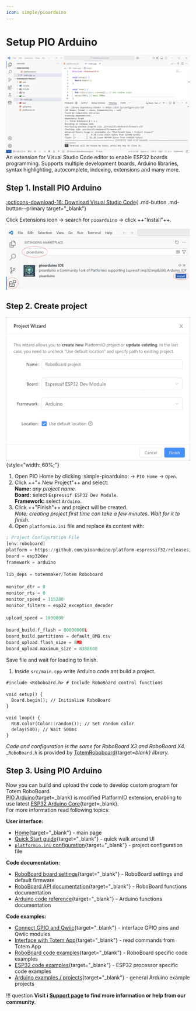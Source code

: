 ```yaml
---
icon: simple/pioarduino
---
```


# Setup PIO Arduino

![PIO Arduino](../assets/images/pioarduino-ide-large.png)
An extension for Visual Studio Code editor to enable ESP32 boards programming. Supports multiple development boards, Arduino libraries, syntax highlighting, autocomplete, indexing, extensions and many more.

## Step 1. Install PIO Arduino

[:octicons-download-16: Download Visual Studio Code](https://code.visualstudio.com/){ .md-button .md-button--primary target="_blank"}

Click Extensions icon -> search for `pioarduino` -> click ++"Install"++.

![PIO Arduino install](../assets/images/pioarduino-install.png)

## Step 2. Create project

![PIO Arduino new project](../assets/images/pioarduino-new-project.png){style="width: 60%;"}

1. Open PIO Home by clicking :simple-pioarduino: → `PIO Home` → `Open`.
1. Click ++"\+ New Project"++ and select:  
    **Name:** _any project name_.  
    **Board:** select `Espressif ESP32 Dev Module`.  
    **Framework:** select `Arduino`.  
1. Click ++"Finish"++ and project will be created.  
    _Note: creating project first time can take a few minutes. Wait for it to finish._
1. Open `platformio.ini` file and replace its content with:
```asm title="platformio.ini"
; Project Configuration File
[env:roboboard]
platform = https://github.com/pioarduino/platform-espressif32/releases/download/stable/platform-espressif32.zip
board = esp32dev
framework = arduino

lib_deps = totemmaker/Totem Roboboard

monitor_dtr = 0
monitor_rts = 0
monitor_speed = 115200
monitor_filters = esp32_exception_decoder

upload_speed = 1000000

board_build.f_flash = 80000000L
board_build.partitions = default_8MB.csv
board_upload.flash_size = 8MB
board_upload.maximum_size = 8388608
```
Save file and wait for loading to finish.  
1. Inside `src/main.cpp` write Arduino code ant build a project.  
```arduino
#include <Roboboard.h> # Include RoboBoard control functions

void setup() {
  Board.begin(); // Initialize RoboBoard
}

void loop() {
  RGB.color(Color::random()); // Set random color
  delay(500); // Wait 500ms
}
```  
_Code and configuration is the same for RoboBoard X3 and RoboBoard X4._  
_`RoboBoard.h` is provided by [TotemRoboboard](https://github.com/totemmaker/TotemRoboboard){target=_blank} library._

## Step 3. Using PIO Arduino

Now you can build and upload the code to develop custom program for Totem RoboBoard.  
[PIO Arduino](https://github.com/pioarduino){target=_blank} is modified PlatformIO extension, enabling to use latest [ESP32 Arduino Core](https://github.com/pioarduino/platform-espressif32/releases){target=_blank}.  
For more information read following topics:  

**User interface:**

- [Home](https://docs.platformio.org/en/latest/home/index.html#demo){target="_blank"} - main page
- [Quick Start guide](https://docs.platformio.org/en/latest/integration/ide/vscode.html#quick-start){target="_blank"} - quick walk around UI
- [`platformio.ini` configuration](https://docs.platformio.org/en/latest/projectconf/index.html){target="_blank"} - project configuration file

**Code documentation:**

- [RoboBoard board settings](../roboboard/index.md#board-settings){target="_blank"} - RoboBoard settings and default firmware
- [RoboBoard API documentation](../roboboard/api/index.md){target="_blank"} - RoboBoard functions documentation
- [Arduino code reference](https://www.arduino.cc/reference/en/){target="_blank"} - Arduino functions documentation

**Code examples:**

- [Connect GPIO and Qwiic](../roboboard/api/gpio-qwiic.md){target="_blank"} - interface GPIO pins and Qwiic modules
- [Interface with Totem App](../remote-control/app/custom-function.md){target="_blank"} - read commands from Totem App
- [RoboBoard code examples](https://github.com/totemmaker/TotemArduinoBoards/tree/master/libraries/TotemRB/examples){target="_blank"} - RoboBoard specific code examples
- [ESP32 code examples](https://github.com/totemmaker/TotemArduinoBoards/tree/master/libraries){target="_blank"} - ESP32 processor specific code examples
- [Arduino examples / projects](https://docs.arduino.cc/built-in-examples/){target="_blank"} - general Arduino example projects

!!! question
    **Visit :information_source: [Support page](../support.md) to find more information or help from our community.**
